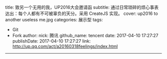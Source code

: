 title: 致另一个无用的我，UP2016大会邀请函
subtitle: 通过日常琐碎的烦心事表达出：每个人都有不可被辜负的天分。采用 CreateJS 实现。
cover: up2016 to another useless me.jpg
categories: 展示型
tags:
  - Git
  - Fork
author:
  nick: 腾讯
  github_name: tencent
date: 2017-04-10 17:27:27
publishDate: 2017-04-10 17:27:27
link: http://up.qq.com/act/a20160318feelings/index.html
---

<!-- more -->
